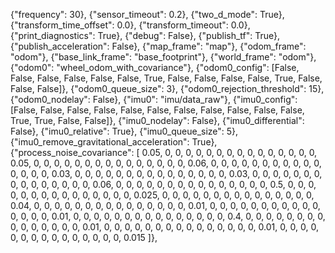 {"frequency": 30},
{"sensor_timeout": 0.2},
{"two_d_mode": True},
{"transform_time_offset": 0.0},
{"transform_timeout": 0.0},
{"print_diagnostics": True},
{"debug": False},
{"publish_tf": True},
{"publish_acceleration": False},
{"map_frame": "map"},
{"odom_frame": "odom"},
{"base_link_frame": "base_footprint"},
{"world_frame": "odom"},
{"odom0": "wheel_odom_with_covariance"},
{"odom0_config": [False, False, False, False, False, False, True, False, False, False, False, True, False, False, False]},
{"odom0_queue_size": 3},
{"odom0_rejection_threshold": 15},
{"odom0_nodelay": False},
{"imu0": "imu/data_raw"},
{"imu0_config": [False, False, False, False, False, False, False, False, False, False, False, True, True, False, False]},
{"imu0_nodelay": False},
{"imu0_differential": False},
{"imu0_relative": True},
{"imu0_queue_size": 5},
{"imu0_remove_gravitational_acceleration": True},
{"process_noise_covariance": [
    0.05, 0, 0, 0, 0, 0, 0, 0, 0, 0, 0, 0, 0, 0, 0,
    0, 0.05, 0, 0, 0, 0, 0, 0, 0, 0, 0, 0, 0, 0, 0,
    0, 0, 0.06, 0, 0, 0, 0, 0, 0, 0, 0, 0, 0, 0, 0,
    0, 0, 0, 0.03, 0, 0, 0, 0, 0, 0, 0, 0, 0, 0, 0,
    0, 0, 0, 0, 0.03, 0, 0, 0, 0, 0, 0, 0, 0, 0, 0,
    0, 0, 0, 0, 0, 0.06, 0, 0, 0, 0, 0, 0, 0, 0, 0,
    0, 0, 0, 0, 0, 0, 0.5, 0, 0, 0, 0, 0, 0, 0, 0,
    0, 0, 0, 0, 0, 0, 0, 0.025, 0, 0, 0, 0, 0, 0, 0,
    0, 0, 0, 0, 0, 0, 0, 0, 0.04, 0, 0, 0, 0, 0, 0,
    0, 0, 0, 0, 0, 0, 0, 0, 0, 0.01, 0, 0, 0, 0, 0,
    0, 0, 0, 0, 0, 0, 0, 0, 0, 0, 0.01, 0, 0, 0, 0,
    0, 0, 0, 0, 0, 0, 0, 0, 0, 0, 0, 0.4, 0, 0, 0,
    0, 0, 0, 0, 0, 0, 0, 0, 0, 0, 0, 0, 0.01, 0, 0,
    0, 0, 0, 0, 0, 0, 0, 0, 0, 0, 0, 0, 0, 0.01, 0,
    0, 0, 0, 0, 0, 0, 0, 0, 0, 0, 0, 0, 0, 0, 0.015
]},
